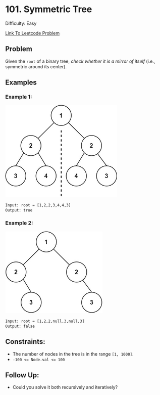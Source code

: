 # 101. Symmetric Tree
Difficulty: Easy

[Link To Leetcode Problem](https://leetcode.com/problems/symmetric-tree/)

## Problem
Given the `root` of a binary tree, *check whether it is a mirror of itself* (i.e., symmetric around its center).

## Examples
### Example 1:
![example1](./example1.jpg)
```
Input: root = [1,2,2,3,4,4,3]
Output: true
```
### Example 2:
![example2](./example2.jpg)
```
Input: root = [1,2,2,null,3,null,3]
Output: false
```

## Constraints:
- The number of nodes in the tree is in the range `[1, 1000]`.
- `-100 <= Node.val <= 100`

## Follow Up:
- Could you solve it both recursively and iteratively?